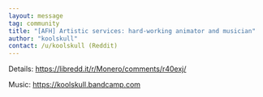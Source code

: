 ```yaml
---
layout: message
tag: community
title: "[AFH] Artistic services: hard-working animator and musician"
author: "koolskull"	
contact: /u/koolskull (Reddit)
---
```


Details: https://libredd.it/r/Monero/comments/r40exj/

Music: https://koolskull.bandcamp.com
